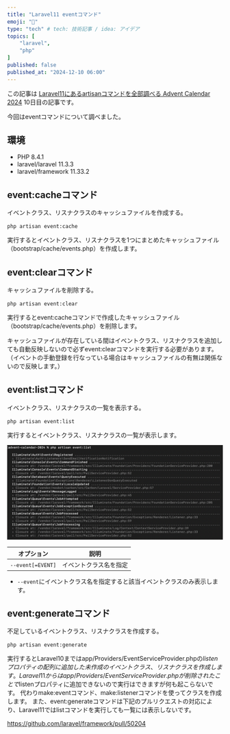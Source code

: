 ```yaml
---
title: "Laravel11 eventコマンド"
emoji: "👏"
type: "tech" # tech: 技術記事 / idea: アイデア
topics: [
    "laravel",
    "php"
]
published: false
published_at: "2024-12-10 06:00"
---
```


この記事は [Laravel11にあるartisanコマンドを全部調べる Advent Calendar 2024](https://adventar.org/calendars/10674) 10日目の記事です。

今回はeventコマンドについて調べました。

## 環境

- PHP 8.4.1
- laravel/laravel 11.3.3
- laravel/framework 11.33.2

## event:cacheコマンド

イベントクラス、リスナクラスのキャッシュファイルを作成する。

```
php artisan event:cache
```

実行するとイベントクラス、リスナクラスを1つにまとめたキャッシュファイル（bootstrap/cache/events.php）を作成します。

## event:clearコマンド

キャッシュファイルを削除する。

```
php artisan event:clear
```

実行するとevent:cacheコマンドで作成したキャッシュファイル（bootstrap/cache/events.php）を削除します。

キャッシュファイルが存在している間はイベントクラス、リスナクラスを追加しても自動反映しないので必ずevent:clearコマンドを実行する必要があります。
（イベントの手動登録を行なっている場合はキャッシュファイルの有無は関係ないので反映します。）

## event:listコマンド

イベントクラス、リスナクラスの一覧を表示する。

```
php artisan event:list
```

実行するとイベントクラス、リスナクラスの一覧が表示します。

![](/images/923e368303211f/1.png)

| オプション | 説明 |
| --- | --- |
| `--event[=EVENT]` | イベントクラス名を指定 |

- `--event`にイベントクラス名を指定すると該当イベントクラスのみ表示します。

## event:generateコマンド

不足しているイベントクラス、リスナクラスを作成する。

```
php artisan event:generate
```

実行するとLaravel10まではapp/Providers/EventServiceProvider.phpの$listenプロパティの配列に追加した未作成のイベントクラス、リスナクラスを作成します。
Laravel11からはapp/Providers/EventServiceProvider.phpが削除されたことで$listenプロパティに追加できないので実行はできますが何も起こらないです。
代わりmake:eventコマンド、make:listenerコマンドを使ってクラスを作成します。
また、event:generateコマンドは下記のプルリクエストの対応により、Laravel11ではlistコマンドを実行しても一覧には表示しないです。

https://github.com/laravel/framework/pull/50204
